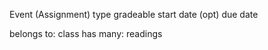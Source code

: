 Event (Assignment)
type
gradeable
start date (opt)
due date

belongs to: class
has many: readings
<!-- has many: problems -->
